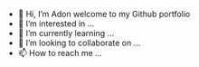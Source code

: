 - 👋 Hi, I’m Adon welcome to my Github portfolio 
- 👀 I’m interested in ...
- 🌱 I’m currently learning ...
- 💞️ I’m looking to collaborate on ...
- 📫 How to reach me ...

<!---
adon-biju/adon-biju is a ✨ special ✨ repository because its `README.md` (this file) appears on your GitHub profile.
You can click the Preview link to take a look at your changes.
--->

